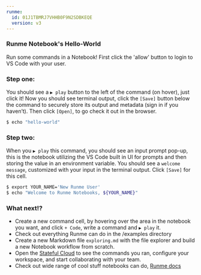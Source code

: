 ```yaml
---
runme:
  id: 01J1TBMRJ7VHHB0F9N2SDBKEQE
  version: v3
---
```


### Runme Notebook's Hello-World

Run some commands in a Notebook! First click the 'allow' button to login to VS Code with your user.

### Step one:

You should see a `▶️ play` button to the left of the command (on hover), just click it! Now you should see terminal output, click the `[Save]` button below the command to securely store its output and metadata (sign in if you haven’t). Then click `[Open]`, to go check it out in the browser.

```sh {"id":"01J1TBTVH2HPJNW6SXTTW70RMS","name":"step1-echo-command"}
$ echo "hello-world"
```

### Step two:

When you `▶️ play` this command, you should see an input prompt pop-up, this is the notebook utilizing the VS Code built in UI for prompts and then storing the value in an environment variable. You should see a `welcome message`, customized with your input in the terminal output. Click `[Save]` for this cell.

```sh {"id":"01J1TCBTA6K6BQ2K1P0FFFGDDF","name":"step2-input-command"}
$ export YOUR_NAME='New Runme User'
$ echo "Welcome to Runme Notebooks, ${YOUR_NAME}"
```

### What next!?

- Create a new command cell, by hovering over the area in the notebook you want, and click `+ Code`, write a command and `▶️ play` it.
- Check out everything Runme can do in the /examples directory
- Create a new Markdown file `exploring.md` with the file explorer and build a new Notebook workflow from scratch.
- Open the [Stateful Cloud](https://cloud.stateful.com) to see the commands you ran, configure your workspace, and start collaborating with your team.
- Check out wide range of cool stuff notebooks can do, [Runme docs](https://runme.dev)

